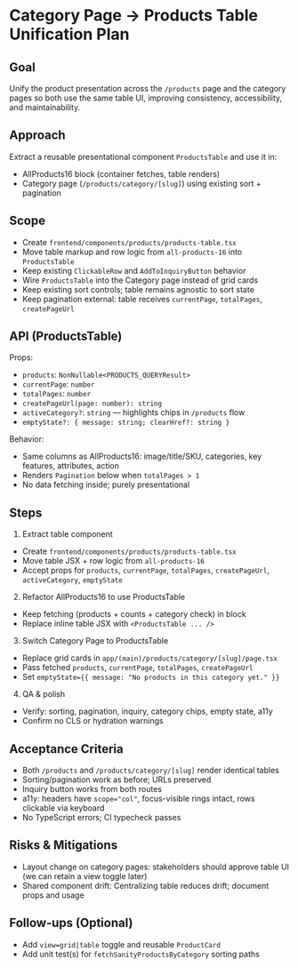 # Category Page → Products Table Unification Plan

## Goal
Unify the product presentation across the `/products` page and the category pages so both use the same table UI, improving consistency, accessibility, and maintainability.

## Approach
Extract a reusable presentational component `ProductsTable` and use it in:
- AllProducts16 block (container fetches, table renders)
- Category page (`/products/category/[slug]`) using existing sort + pagination

## Scope
- Create `frontend/components/products/products-table.tsx`
- Move table markup and row logic from `all-products-16` into `ProductsTable`
- Keep existing `ClickableRow` and `AddToInquiryButton` behavior
- Wire `ProductsTable` into the Category page instead of grid cards
- Keep existing sort controls; table remains agnostic to sort state
- Keep pagination external: table receives `currentPage`, `totalPages`, `createPageUrl`

## API (ProductsTable)
Props:
- `products`: `NonNullable<PRODUCTS_QUERYResult>`
- `currentPage`: `number`
- `totalPages`: `number`
- `createPageUrl(page: number): string`
- `activeCategory?`: `string` — highlights chips in `/products` flow
- `emptyState?: { message: string; clearHref?: string }`

Behavior:
- Same columns as AllProducts16: image/title/SKU, categories, key features, attributes, action
- Renders `Pagination` below when `totalPages > 1`
- No data fetching inside; purely presentational

## Steps
1) Extract table component
- Create `frontend/components/products/products-table.tsx`
- Move table JSX + row logic from `all-products-16`
- Accept props for `products`, `currentPage`, `totalPages`, `createPageUrl`, `activeCategory`, `emptyState`

2) Refactor AllProducts16 to use ProductsTable
- Keep fetching (products + counts + category check) in block
- Replace inline table JSX with `<ProductsTable ... />`

3) Switch Category Page to ProductsTable
- Replace grid cards in `app/(main)/products/category/[slug]/page.tsx`
- Pass fetched `products`, `currentPage`, `totalPages`, `createPageUrl`
- Set `emptyState={{ message: "No products in this category yet." }}`

4) QA & polish
- Verify: sorting, pagination, inquiry, category chips, empty state, a11y
- Confirm no CLS or hydration warnings

## Acceptance Criteria
- Both `/products` and `/products/category/[slug]` render identical tables
- Sorting/pagination work as before; URLs preserved
- Inquiry button works from both routes
- a11y: headers have `scope="col"`, focus-visible rings intact, rows clickable via keyboard
- No TypeScript errors; CI typecheck passes

## Risks & Mitigations
- Layout change on category pages: stakeholders should approve table UI (we can retain a view toggle later)
- Shared component drift: Centralizing table reduces drift; document props and usage

## Follow-ups (Optional)
- Add `view=grid|table` toggle and reusable `ProductCard`
- Add unit test(s) for `fetchSanityProductsByCategory` sorting paths
